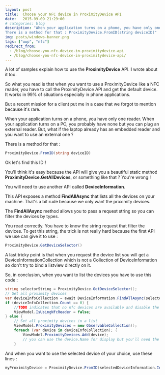 ```yaml
---
layout: post
title:  Choose your NFC device in ProximityDevice API
date:   2015-09-09 21:29:00
# categories: blog
description: "When your application turns on a phone, you have only one reader. When your application turns on a PC, you probably have none but you can plug an external reader. But, what if the laptop already has an embedded reader and you want to use an external one ?
There is a method for that : ProximityDevice.FromID(string deviceID)"
img: posts/windows-banner.png
tags: ["uwp", "nfc"]
redirect_from: 
  - /blog/choose-you-nfc-device-in-proximitydevice-api
  - /blog/choose-you-nfc-device-in-proximitydevice-api/
---
```


A lot of samples explain how to use the **ProximityDevice** API. I wrote about it too.

So what you read is that when you want to use a ProximityDevice like a NFC reader, you have to call the ProximityDevice API and get the default device. It works in 99% of situations especially in phone applications.

But a recent mission for a client put me in a case that we forgot to mention because it's rare.

When your application turns on a phone, you have only one reader. When your application turns on a PC, you probably have none but you can plug an external reader. But, what if the laptop already has an embedded reader and you want to use an external one ?

There is a method for that :

```csharp
ProximityDevice.FromID(string deviceID)
```

Ok let's find this ID !

You'll think it's easy because the API will give you a beautiful static method **ProximityDevice.GetAllDevices**, or something like that ? You're wrong !

You will need to use another API called **DeviceInformation**.

This API exposes a method **FindAllAsync** that lists all the devices on your machine. That's a bit rude because we only want the proximity devices.

The **FindAllAsync** method allows you to pass a request string so you can filter the devices by types.

You read correctly. You have to know the string request that filter the devices. To get this string, the trick is not really hard because the first API we use can give it to use :

```csharp
ProximityDevice.GetDeviceSelector()
```

A last tricky point is that when you request the device list you will get a DeviceInformationCollection which is not a Collection of DeviceInformation so don't try to bind a listview directly on it.

So, in conclusion, when you want to list the devices you have to use this code :

```csharp
string selectorString = ProximityDevice.GetDeviceSelector();
// Get all proximity devices
var deviceInfoCollection = await DeviceInformation.FindAllAsync(selectorString, null);
if (deviceInfoCollection.Count == 0) {
    //TODO indicates that no nfc devices are available and disable the nfc checkbox
    ViewModel.IsUsingNfcReader = false;
} else {
    // Set all proximity devices in a list
    ViewModel.ProximityDevices = new ObservableCollection();
    foreach (var device in deviceInfoCollection); {
        ViewModel.ProximityDevices.Add(device);
        // you can use the device.Name for display but you'll need the ID for proximity usage
    }
```

And when you want to use the selected device of your choice, use these lines :

```csharp
myProximityDevice = ProximityDevice.FromID(selectedDeviceInformation.Id);
```
